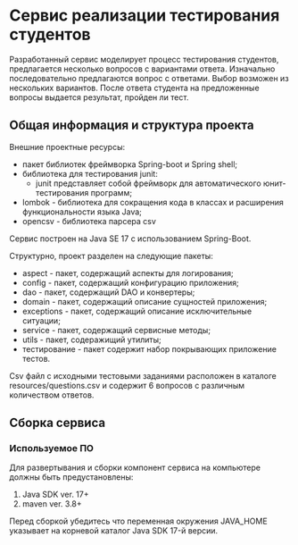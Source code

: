 # Сервис реализации тестирования студентов
Разработанный сервис моделирует процесс тестирования студентов, предлагается несколько вопросов с вариантами ответа.
Изначально последовательно предлагаются вопрос с ответами. Выбор возможен из нескольких вариантов. После ответа студента
на предложенные вопросы выдается результат, пройден ли тест.

## Общая информация и структура проекта

Внешние проектные ресурсы:

- пакет библиотек фреймворка Spring-boot и Spring shell;
- библиотека для тестирования junit: 
  - junit представляет собой фреймворк для автоматического юнит-тестирования программ;
- lombok - библиотека для сокращения кода в классах и расширения функциональности языка Java;
- opencsv - библиотека парсера csv

Сервис построен на Java SE 17 с использованием Spring-Boot.


Структурно, проект разделен на следующие пакеты:
- aspect - пакет, содержащий аспекты для логирования;
- config - пакет, содержащий конфигурацию приложения;
- dao - пакет, содержащий DAO и конвертеры;
- domain - пакет, содержащий описание сущностей приложения;
- exceptions - пакет, содержащий описание исключительные ситуации;
- service - пакет, содержащий сервисные методы;
- utils - пакет, содеражищий утилиты;
- тестирование - пакет содержит набор покрывающих приложение тестов.

Csv файл с исходными тестовыми заданиями расположен в каталоге resources/questions.csv и содержит 6 вопросов с различным 
количеством ответов.

## Сборка сервиса
### Используемое ПО
Для развертывания и сборки компонент сервиса на компьютере должны быть предустановлены:
1. Java SDK ver. 17+
2. maven ver. 3.8+

Перед сборкой убедитесь что переменная окружения JAVA_HOME указывает на корневой каталог Java SDK 17-й версии.
